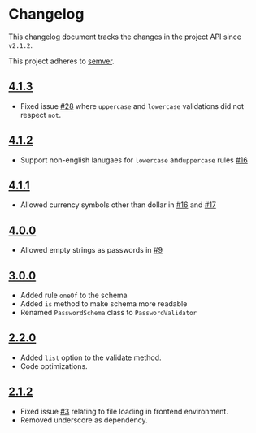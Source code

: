 # Changelog
This changelog document tracks the changes in the project API since `v2.1.2`.

This project adheres to [semver](https://semver.org/).

## [4.1.3](https://github.com/tarunbatra/password-validator/releases/tag/v4.1.3)
* Fixed issue [#28](https://github.com/tarunbatra/password-validator/issues/28) where `uppercase` and `lowercase` validations did not respect `not`.

## [4.1.2](https://github.com/tarunbatra/password-validator/releases/tag/v4.1.2)
* Support non-english lanugaes for `lowercase` and`uppercase` rules [#16](https://github.com/tarunbatra/password-validator/pull/24)

## [4.1.1](https://github.com/tarunbatra/password-validator/releases/tag/v4.1.1)
* Allowed currency symbols other than dollar in [#16](https://github.com/tarunbatra/password-validator/pull/16) and [#17](https://github.com/tarunbatra/password-validator/pull/17)

## [4.0.0](https://github.com/tarunbatra/password-validator/releases/tag/v4.0.0)
* Allowed empty strings as passwords in [#9](https://github.com/tarunbatra/password-validator/pull/9)

## [3.0.0](https://github.com/tarunbatra/password-validator/releases/tag/v3.0.0)
* Added rule `oneOf` to the schema
* Added `is` method to make schema more readable
* Renamed `PasswordSchema` class to `PasswordValidator`

## [2.2.0](https://github.com/tarunbatra/password-validator/releases/tag/v2.2.0)
* Added `list` option to the validate method.
* Code optimizations.

## [2.1.2](https://github.com/tarunbatra/password-validator/releases/tag/v2.1.2)
* Fixed issue [#3](https://github.com/tarunbatra/password-validator/issues/3) relating to file loading in frontend environment.
* Removed underscore as dependency.
